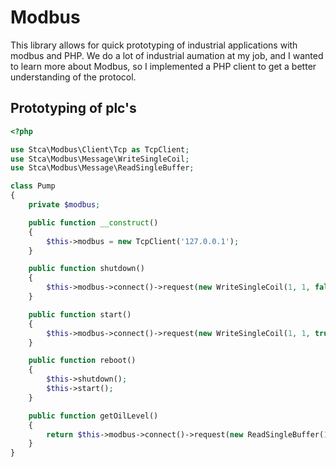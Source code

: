 # Modbus
This library allows for quick prototyping of industrial applications with modbus and PHP.
We do a lot of industrial aumation at my job, and I wanted to learn more about Modbus, so I implemented a PHP client to get a better understanding of the protocol.

## Prototyping of plc's

```php
<?php

use Stca\Modbus\Client\Tcp as TcpClient;
use Stca\Modbus\Message\WriteSingleCoil;
use Stca\Modbus\Message\ReadSingleBuffer;

class Pump
{
    private $modbus;

    public function __construct()
    {
        $this->modbus = new TcpClient('127.0.0.1');
    }

    public function shutdown()
    {
        $this->modbus->connect()->request(new WriteSingleCoil(1, 1, false));
    }

    public function start()
    {
        $this->modbus->connect()->request(new WriteSingleCoil(1, 1, true));
    }

    public function reboot()
    {
        $this->shutdown();
        $this->start();
    }

    public function getOilLevel()
    {
        return $this->modbus->connect()->request(new ReadSingleBuffer(1, 1));
    }
}

